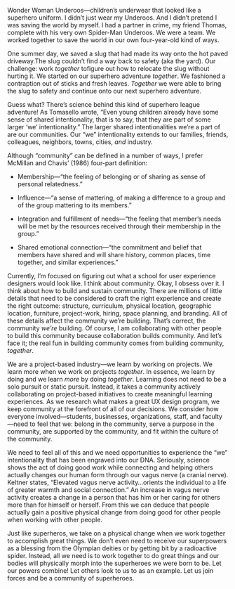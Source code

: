 

Wonder Woman Underoos—children’s underwear that looked like a superhero uniform. I didn’t just wear my
Underoos. And I didn’t pretend I was saving the world by myself. I had a partner in crime, my friend Thomas,
complete with his very own Spider-Man Underoos. We were a team. We worked together to save the world in our
own four-year-old kind of ways.

One summer day, we saved a slug that had made its way onto the hot paved driveway.The slug couldn’t find a
way back to safety (aka the yard). Our challenge: work *together* tofigure out how to relocate the slug
without hurting it. We started on our superhero adventure *together*. We fashioned a contraption out of sticks
and fresh leaves. *Together* we were able to bring the slug to safety and continue onto our next superhero
adventure. 

Guess what? There’s science behind this kind of superhero league adventure! As Tomasello wrote, “Even
young children already have some sense of shared intentionality, that is to say, that they are part of some
larger ‘we’ intentionality.” The larger shared intentionalities we’re a part of are our communities.
Our “we” intentionality extends to our families, friends, colleagues, neighbors, towns, cities, *and*
industry.

Although “community” can be defined in a number of ways, I prefer McMillan and Chavis’ (1986) four-part
definition:

 *  Membership—“the feeling of belonging or of sharing as sense of personal relatedness.”

 *  Influence—“a sense of mattering, of making a difference to a group and of the group mattering to its
members.”

 *  Integration and fulfillment of needs—“the feeling that member’s needs will be met by the resources
received through their membership in the group.”

 *  Shared emotional connection—“the commitment and belief that members have shared and will share
history, common places, time together, and similar experiences.”

Currently, I’m focused on figuring out what a school for user experience designers would look like. I think
about community. Okay, I obsess over it. I think about how to build and sustain community. There are millions
of little details that need to be considered to craft the right experience and create the right outcome:
structure, curriculum, physical location, geographic location, furniture, project-work, hiring, space
planning, and branding. All of these details affect the community we’re building. That’s correct, the
community *we’re* building. Of course, I am collaborating with other people to build this community because
collaboration builds community. And let’s face it; the real fun in building community comes from building
community, *together*. 

We are a project-based industry—we learn by working on projects. We learn more when we work on projects
*together*. In essence, we learn by doing and we learn *more* by doing *together*. Learning does not need to
be a solo pursuit or static pursuit. Instead, it takes a community actively collaborating on project-based
initiatives to create meaningful learning experiences. As we research what makes a great UX design program, we
keep community at the forefront of all of our decisions. We consider how everyone involved—students,
businesses, organizations, staff, and faculty—need to feel that we: belong in the community, serve a purpose
in the community, are supported by the community, and fit within the culture of the community. 

We need to feel all of this and we need opportunities to experience the “we” intentionality that has been
engraved into our DNA. Seriously, science shows the act of doing good work while connecting and helping others
actually changes our human form through our vagus nerve (a cranial nerve). Keltner states, “Elevated vagus
nerve activity…orients the individual to a life of greater warmth and social connection.” An increase in
vagus nerve activity creates a change in a person that has him or her caring for others more than for himself
or herself. From this we can deduce that people actually gain a positive physical change from doing good for
other people when working with other people.

Just like superheros, we take on a physical change when we work together to accomplish great things. We
don’t even need to receive our superpowers as a blessing from the Olympian deities or by getting bit by a
radioactive spider. Instead, all we need is to work together to do great things and our bodies will physically
morph into the superheroes we were born to be. Let our powers combine! Let others look to us to as an example.
Let us join forces and be a community of superheroes.